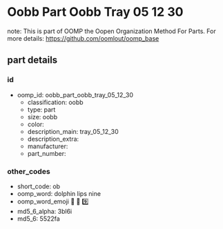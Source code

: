 # Oobb Part Oobb Tray 05 12 30  

note: This is part of OOMP the Oopen Organization Method For Parts. For more details: https://github.com/oomlout/oomp_base

##  part details





### id
* oomp_id: oobb_part_oobb_tray_05_12_30
  * classification: oobb
  * type: part
  * size: oobb
  * color: 
  * description_main: tray_05_12_30
  * description_extra: 
  * manufacturer: 
  * part_number: 

### other_codes
* short_code: ob
* oomp_word: dolphin lips nine
* oomp_word_emoji :dolphin: :lips: :nine:
* md5_6_alpha: 3bl6i
* md5_6: 5522fa